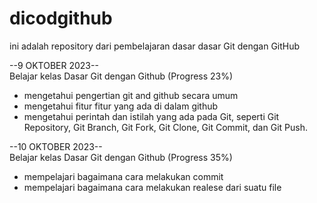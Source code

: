 # dicodgithub
ini adalah repository dari pembelajaran dasar dasar Git dengan GitHub

--9 OKTOBER 2023--<br>
Belajar kelas Dasar Git dengan Github (Progress 23%)
- mengetahui pengertian git and github secara umum
- mengetahui fitur fitur yang ada di dalam github
- mengetahui perintah dan istilah yang ada pada Git, seperti Git Repository, Git Branch, Git Fork, Git Clone, Git Commit, dan Git Push.

--10 OKTOBER 2023--<br>
Belajar kelas Dasar Git dengan Github (Progress 35%)
- mempelajari bagaimana cara melakukan commit
- mempelajari bagaimana cara melakukan realese dari suatu file
